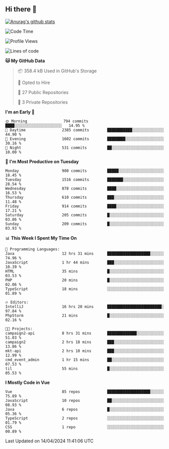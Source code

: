 ## Hi there 👋

[![Anurag's github stats](https://github-readme-stats.vercel.app/api?username=Songwonseok)](https://github.com/anuraghazra/github-readme-stats)



<!--START_SECTION:waka-->
![Code Time](http://img.shields.io/badge/Code%20Time-2%2C794%20hrs%2049%20mins-blue)

![Profile Views](http://img.shields.io/badge/Profile%20Views-0-blue)

![Lines of code](https://img.shields.io/badge/From%20Hello%20World%20I%27ve%20Written-34.8%20million%20lines%20of%20code-blue)

**🐱 My GitHub Data** 

> 📦 358.4 kB Used in GitHub's Storage 
 > 
> 💼 Opted to Hire
 > 
> 📜 27 Public Repositories 
 > 
> 🔑 3 Private Repositories 
 > 
**I'm an Early 🐤** 

```text
🌞 Morning                794 commits         ████░░░░░░░░░░░░░░░░░░░░░   14.95 % 
🌆 Daytime                2385 commits        ███████████░░░░░░░░░░░░░░   44.90 % 
🌃 Evening                1602 commits        ████████░░░░░░░░░░░░░░░░░   30.16 % 
🌙 Night                  531 commits         ██░░░░░░░░░░░░░░░░░░░░░░░   10.00 % 
```
📅 **I'm Most Productive on Tuesday** 

```text
Monday                   980 commits         █████░░░░░░░░░░░░░░░░░░░░   18.45 % 
Tuesday                  1516 commits        ███████░░░░░░░░░░░░░░░░░░   28.54 % 
Wednesday                878 commits         ████░░░░░░░░░░░░░░░░░░░░░   16.53 % 
Thursday                 610 commits         ███░░░░░░░░░░░░░░░░░░░░░░   11.48 % 
Friday                   914 commits         ████░░░░░░░░░░░░░░░░░░░░░   17.21 % 
Saturday                 205 commits         █░░░░░░░░░░░░░░░░░░░░░░░░   03.86 % 
Sunday                   209 commits         █░░░░░░░░░░░░░░░░░░░░░░░░   03.93 % 
```


📊 **This Week I Spent My Time On** 

```text
💬 Programming Languages: 
Java                     12 hrs 31 mins      ███████████████████░░░░░░   74.96 % 
JavaScript               1 hr 44 mins        ███░░░░░░░░░░░░░░░░░░░░░░   10.39 % 
HTML                     35 mins             █░░░░░░░░░░░░░░░░░░░░░░░░   03.53 % 
PHP                      20 mins             █░░░░░░░░░░░░░░░░░░░░░░░░   02.06 % 
TypeScript               18 mins             ░░░░░░░░░░░░░░░░░░░░░░░░░   01.89 % 

🔥 Editors: 
IntelliJ                 16 hrs 20 mins      ████████████████████████░   97.84 % 
PhpStorm                 21 mins             █░░░░░░░░░░░░░░░░░░░░░░░░   02.16 % 

🐱‍💻 Projects: 
campaign2-api            8 hrs 31 mins       █████████████░░░░░░░░░░░░   51.03 % 
campaign2                2 hrs 18 mins       ███░░░░░░░░░░░░░░░░░░░░░░   13.86 % 
mkt-api                  2 hrs 10 mins       ███░░░░░░░░░░░░░░░░░░░░░░   12.99 % 
cmd_event_admin          1 hr 15 mins        ██░░░░░░░░░░░░░░░░░░░░░░░   07.53 % 
til                      55 mins             █░░░░░░░░░░░░░░░░░░░░░░░░   05.53 % 
```

**I Mostly Code in Vue** 

```text
Vue                      85 repos            ███████████████████░░░░░░   75.89 % 
JavaScript               10 repos            ██░░░░░░░░░░░░░░░░░░░░░░░   08.93 % 
Java                     6 repos             █░░░░░░░░░░░░░░░░░░░░░░░░   05.36 % 
TypeScript               2 repos             ░░░░░░░░░░░░░░░░░░░░░░░░░   01.79 % 
CSS                      1 repo              ░░░░░░░░░░░░░░░░░░░░░░░░░   00.89 % 
```




 Last Updated on 14/04/2024 11:41:06 UTC
<!--END_SECTION:waka-->
